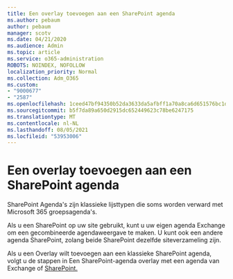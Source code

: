 ```yaml
---
title: Een overlay toevoegen aan een SharePoint agenda
ms.author: pebaum
author: pebaum
manager: scotv
ms.date: 04/21/2020
ms.audience: Admin
ms.topic: article
ms.service: o365-administration
ROBOTS: NOINDEX, NOFOLLOW
localization_priority: Normal
ms.collection: Adm_O365
ms.custom:
- "9000677"
- "2587"
ms.openlocfilehash: 1ceed47bf94350b52da3633da5afbff1a70a8ca6d651576bc1d89acdbaf7af65
ms.sourcegitcommit: b5f7da89a650d2915dc652449623c78be6247175
ms.translationtype: MT
ms.contentlocale: nl-NL
ms.lasthandoff: 08/05/2021
ms.locfileid: "53953006"
---
```

# <a name="adding-an-overlay-to-a-sharepoint-calendar"></a>Een overlay toevoegen aan een SharePoint agenda

SharePoint Agenda's zijn klassieke lijsttypen die soms worden verward met Microsoft 365 groepsagenda's.
 
Als u een SharePoint op uw site gebruikt, kunt u uw eigen agenda Exchange om een gecombineerde agendaweergave te maken. U kunt ook een andere agenda SharePoint, zolang beide SharePoint dezelfde siteverzameling zijn.
 
Als u een Overlay wilt toevoegen aan een klassieke SharePoint agenda, volgt u de stappen in Een SharePoint-agenda overlay met een agenda van Exchange of [SharePoint.](https://support.office.com/article/Overlay-a-SharePoint-calendar-with-a-calendar-from-Exchange-or-SharePoint-4CAEBE59-3994-4A94-9322-B31ABB8A5E9A)
